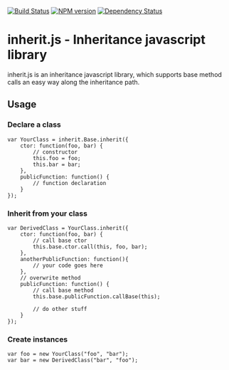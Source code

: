 [![Build Status](https://travis-ci.org/it-ony/inherit.js.png?branch=master)](https://travis-ci.org/it-ony/inherit.js)
[![NPM version](https://badge.fury.io/js/inherit.js.png)](http://badge.fury.io/js/inherit.js)
[![Dependency Status](https://david-dm.org/it-ony/inherit.js.png)](https://david-dm.org/it-ony/inherit.js)

inherit.js - Inheritance javascript library
==========

inherit.js is an inheritance javascript library, which supports base method calls an easy way along the inheritance path.

Usage
-----

### Declare a class

    var YourClass = inherit.Base.inherit({
        ctor: function(foo, bar) {
            // constructor
            this.foo = foo;
            this.bar = bar;
        },
        publicFunction: function() {
            // function declaration
        }
    });

### Inherit from your class

    var DerivedClass = YourClass.inherit({
        ctor: function(foo, bar) {
            // call base ctor
            this.base.ctor.call(this, foo, bar);
        },
        anotherPublicFunction: function(){
            // your code goes here
        },
        // overwrite method
        publicFunction: function() {
            // call base method
            this.base.publicFunction.callBase(this);

            // do other stuff
        }
    });

### Create instances

    var foo = new YourClass("foo", "bar");
    var bar = new DerivedClass("bar", "foo");


